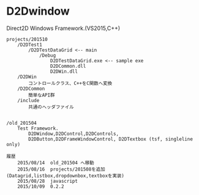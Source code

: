 ﻿D2Dwindow
=========

Direct2D Windows Framework.(VS2015,C++)


	projects/201510
		/D2DTest1
			/D2DTestDataGrid <-- main
				/Debug
					D2DTestDataGrid.exe <-- sample exe
					D2DCommon.dll
					D2DWin.dll
		/D2DWin
			コントロールクラス、C++をC関数へ変換
		/D2DCommon
			簡単なAPI群
		/include
			共通のヘッダファイル
	
	
	/old_201504 
		Test Framework.
			D2DWindow,D2DControl,D2DControls,
			D2DButton,D2DFrameWindowControl, D2DTextbox (tsf, singleline only)

	履歴
		2015/08/14	old_201504 へ移動
		2015/08/16	projects/201508を追加(Datagrid,listbox,dropdownbox,textboxを実装)
		2015/08/28  javascript
		2015/10/09  0.2.2
		

